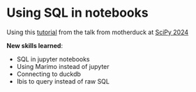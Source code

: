 # Using SQL in notebooks

Using this [tutorial](https://motherduckdb.github.io/sql-tutorial/README.html) from the talk from motherduck at [SciPy 2024](https://youtu.be/WP54C6aMFRQ?si=Q1SyaFrkaTwt7tOi)

**New skills learned**:
* SQL in jupyter notebooks
* Using Marimo instead of jupyter
* Connecting to duckdb
* Ibis to query instead of raw SQL
